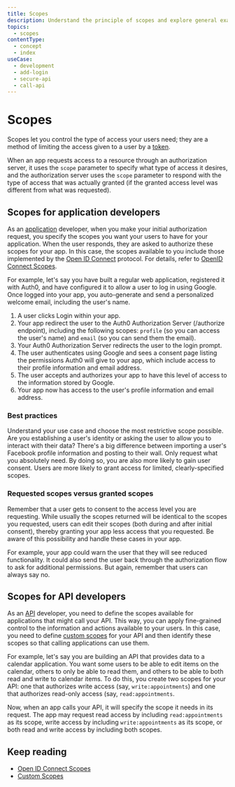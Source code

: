 ```yaml
---
title: Scopes
description: Understand the principle of scopes and explore general examples of their use.
topics:
  - scopes
contentType:
  - concept
  - index
useCase:
  - development
  - add-login
  - secure-api
  - call-api
---
```

# Scopes

Scopes let you control the type of access your users need; they are a method of limiting the access given to a user by a [token](/tokens). 

When an app requests access to a resource through an authorization server, it uses the `scope` parameter to specify what type of access it desires, and the authorization server uses the `scope` parameter to respond with the type of access that was actually granted (if the granted access level was different from what was requested).

## Scopes for application developers

As an [application](/applications) developer, when you make your initial authorization request, you specify the scopes you want your users to have for your application. When the user responds, they are asked to authorize these scopes for your app. In this case, the scopes available to you include those implemented by the [Open ID Connect](/protocols/oidc) protocol. For details, refer to [OpenID Connect Scopes](/scopes/current/oidc-scopes).

For example, let's say you have built a regular web application, registered it with Auth0, and have configured it to allow a user to log in using Google. Once logged into your app, you auto-generate and send a personalized welcome email, including the user's name.

1. A user clicks Login within your app.
2. Your app redirect the user to the Auth0 Authorization Server (/authorize endpoint), including the following scopes: `profile` (so you can access the user's name) and `email` (so you can send them the email).
3. Your Auth0 Authorization Server redirects the user to the login prompt.
4. The user authenticates using Google and sees a consent page listing the permissions Auth0 will give to your app, which include access to their profile information and email address.
5. The user accepts and authorizes your app to have this level of access to the information stored by Google.
6. Your app now has access to the user's profile information and email address.

### Best practices

Understand your use case and choose the most restrictive scope possible. Are you establishing a user's identity or asking the user to allow you to interact with their data? There's a big difference between importing a user's Facebook profile information and posting to their wall. Only request what you absolutely need. By doing so, you are also more likely to gain user consent. Users are more likely to grant access for limited, clearly-specified scopes.

### Requested scopes versus granted scopes

Remember that a user gets to consent to the access level you are requesting. While usually the scopes returned will be identical to the scopes you requested, users can edit their scopes (both during and after initial consent), thereby granting your app less access that you requested. Be aware of this possibility and handle these cases in your app. 

For example, your app could warn the user that they will see reduced functionality. It could also send the user back through the authorization flow to ask for additional permissions. But again, remember that users can always say no.

## Scopes for API developers

As an [API](/apis) developer, you need to define the scopes available for applications that might call your API. This way, you can apply fine-grained control to the information and actions available to your users. In this case, you need to define [custom scopes](/scopes/current/api-scopes) for your API and then identify these scopes so that calling applications can use them.

For example, let's say you are building an API that provides data to a calendar application. You want some users to be able to edit items on the calendar, others to only be able to read them, and others to be able to both read and write to calendar items. To do this, you create two scopes for your API: one that authorizes write access (say, `write:appointments`) and one that authorizes read-only access (say, `read:appointments`. 

Now, when an app calls your API, it will specify the scope it needs in its request. The app may request read access by including `read:appointments` as its scope, write access by including `write:appointments` as its scope, or both read and write access by including both scopes.

## Keep reading

* [Open ID Connect Scopes](/scopes/current/oidc-scopes)
* [Custom Scopes](/scopes/current/api-scopes)
